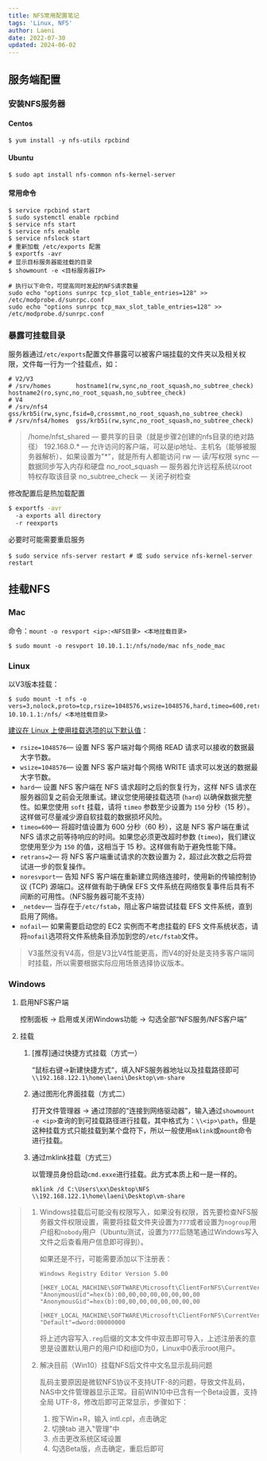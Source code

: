 ```yaml
---
title: NFS常用配置笔记
tags: 'Linux, NFS'
author: Laeni
date: 2022-07-30
updated: 2024-06-02
---
```


## 服务端配置

### 安装NFS服务器

#### Centos

```shell
$ yum install -y nfs-utils rpcbind
```

#### Ubuntu

```shell
$ sudo apt install nfs-common nfs-kernel-server
```

#### 常用命令

```shell
$ service rpcbind start
$ sudo systemctl enable rpcbind
$ service nfs start
$ service nfs enable
$ service nfslock start
# 重新加载 /etc/exports 配置
$ exportfs -avr
# 显示目标服务器能挂载的目录
$ showmount -e <目标服务器IP>

# 执行以下命令，可提高同时发起的NFS请求数量
sudo echo "options sunrpc tcp_slot_table_entries=128" >>  /etc/modprobe.d/sunrpc.conf 
sudo echo "options sunrpc tcp_max_slot_table_entries=128" >>  /etc/modprobe.d/sunrpc.conf
```

### 暴露可挂载目录

服务器通过`/etc/exports`配置文件暴露可以被客户端挂载的文件夹以及相关权限，文件每一行为一个挂载点，如：

```
# V2/V3
# /srv/homes       hostname1(rw,sync,no_root_squash,no_subtree_check) hostname2(ro,sync,no_root_squash,no_subtree_check)
# V4
# /srv/nfs4        gss/krb5i(rw,sync,fsid=0,crossmnt,no_root_squash,no_subtree_check)
# /srv/nfs4/homes  gss/krb5i(rw,sync,no_root_squash,no_subtree_check)
```

> /home/nfst_shared — 要共享的目录（就是步骤2创建的nfs目录的绝对路径）
> 192.168.0.*              — 允许访问的客户端，可以是ip地址、主机名（能够被服务器解析）、如果设置为"*"，就是所有人都能访问
> rw                              — 读/写权限
> sync                          — 数据同步写入内存和硬盘
> no_root_squash      — 服务器允许远程系统以root特权存取该目录
> no_subtree_check  — 关闭子树检查

修改配置后是热加载配置

```bash
$ exportfs -avr
  -a exports all directory
  -r reexports
```

必要时可能需要重启服务

```shell
$ sudo service nfs-server restart # 或 sudo service nfs-kernel-server restart
```

## 挂载NFS

### Mac

命令：`mount -o resvport <ip>:<NFS目录> <本地挂载目录>`

```shell
$ sudo mount -o resvport 10.10.1.1:/nfs/node/mac nfs_node_mac
```

### Linux

以V3版本挂载：

```shell
$ sudo mount -t nfs -o vers=3,nolock,proto=tcp,rsize=1048576,wsize=1048576,hard,timeo=600,retrans=2,resvport 10.10.1.1:/nfs/ <本地挂载目录>
```

[建议在 Linux 上使用挂载选项的以下默认值](https://docs.amazonaws.cn/efs/latest/ug/mounting-fs-nfs-mount-settings.html)：

- `rsize=1048576`— 设置 NFS 客户端对每个网络 READ 请求可以接收的数据最大字节数。
- `wsize=1048576`— 设置 NFS 客户端对每个网络 WRITE 请求可以发送的数据最大字节数。
- `hard`— 设置 NFS 客户端在 NFS 请求超时之后的恢复行为，这样 NFS 请求在服务器回复之前会无限重试。建议您使用硬挂载选项 (`hard`) 以确保数据完整性。如果您使用 `soft` 挂载，请将 `timeo` 参数至少设置为 `150` 分秒（15 秒）。这样做可尽量减少源自软挂载的数据损坏风险。
- `timeo=600`— 将超时值设置为 600 分秒（60 秒），这是 NFS 客户端在重试 NFS 请求之前等待响应的时间。如果您必须更改超时参数 (`timeo`)，我们建议您使用至少为 `150` 的值，这相当于 15 秒。这样做有助于避免性能下降。
- `retrans=2`— 将 NFS 客户端重试请求的次数设置为 2，超过此次数之后将尝试进一步的恢复操作。
- `noresvport`— 告知 NFS 客户端在重新建立网络连接时，使用新的传输控制协议 (TCP) 源端口。这样做有助于确保 EFS 文件系统在网络恢复事件后具有不间断的可用性。（NFS服务器可能不支持）
- `_netdev`— 当存在于`/etc/fstab`，阻止客户端尝试挂载 EFS 文件系统，直到启用了网络。
- `nofail`— 如果需要启动您的 EC2 实例而不考虑挂载的 EFS 文件系统状态，请将`nofail`选项将文件系统条目添加到您的`/etc/fstab`文件。

> V3虽然没有V4高，但是V3比V4性能更高，而V4的好处是支持多客户端同时挂载，所以需要根据实际应用场景选择协议版本。

### Windows

1. 启用NFS客户端

   控制面板 -> 启用或关闭Windows功能 -> 勾选全部“NFS服务/NFS客户端”

2. 挂载

   1. [推荐]通过快捷方式挂载（方式一）

      “鼠标右键->新建快捷方式“，填入NFS服务器地址以及挂载路径即可`\\192.168.122.1\home\laeni\Desktop\vm-share`

   2. 通过图形化界面挂载（方式二）

      打开文件管理器 -> 通过顶部的“连接到网络驱动器”，输入通过`showmount -e <ip>`查询的到可挂载路径进行挂载，其中格式为：`\\<ip>\path`，但是这种挂载方式只能挂载到某个盘符下，所以一般使用`mklink`或`mount`命令进行挂载。

   3. 通过mklink挂载（方式三）

      以管理员身份启动`cmd.exxe`进行挂载。此方式本质上和一是一样的。

      ```
      mklink /d C:\Users\xx\Desktop\NFS \\192.168.122.1\home\laeni\Desktop\vm-share
      ```

> 1. Windows挂载后可能没有权限写入，如果没有权限，首先要检查NFS服务器文件权限设置，需要将挂载文件夹设置为`777`或者设置为`nogroup`用户组和`nobody`用户（Ubuntu测试，设置为`777`后随笔通过Windows写入文件之后查看用户信息即可得到）。
>
>    如果还是不行，可能需要添加以下注册表：
>
>    ```
>    Windows Registry Editor Version 5.00
>    
>    [HKEY_LOCAL_MACHINE\SOFTWARE\Microsoft\ClientForNFS\CurrentVersion\Default]
>    "AnonymousUid"=hex(b):00,00,00,00,00,00,00,00
>    "AnonymousGid"=hex(b):00,00,00,00,00,00,00,00
>    
>    [HKEY_LOCAL_MACHINE\SOFTWARE\Microsoft\ClientForNFS\CurrentVersion\Default\RegNotify]
>    "Default"=dword:00000000
>    ```
>
>    将上述内容写入`.reg`后缀的文本文件中双击即可导入，上述注册表的意思是设置默认用户的用户ID和组ID为0，Linux中0表示root用户。
>
> 2. 解决目前（Win10）挂载NFS后文件中文名显示乱码问题
>
>    乱码主要原因是微软NFS协议不支持UTF-8的问题，导致文件乱码，NAS中文件管理器显示正常。目前WIN10中已含有一个Beta设置，支持全局 UTF-8，修改后即可正常显示，步骤如下：
>
>    1. 按下Win+R，输入 intl.cpl，点击确定
>    2. 切换tab 进入"管理"中
>    3. 点击更改系统区域设置
>    4. 勾选Beta版，点击确定，重启后即可

